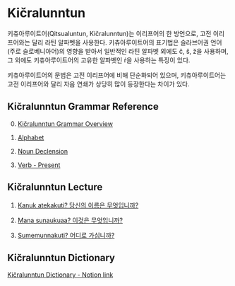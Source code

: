 # Kičralunntun



키츄아루이트어(Qitsualuntun, Kičralunntun)는 이리프어의 한 방언으로, 고전 이리프어와는 달리 라틴 알파벳을 사용한다. 키츄아루이트어의 표기법은 슬라브어권 언어(주로 슬로베니아어)의 영향을 받아서 일반적인 라틴 알파벳 외에도 č, &scaron;, ž을 사용하며, 그 외에도 키츄아루이트어의 고유한 알파벳인 &#7769;을 사용하는 특징이 있다.

키츄아루이트어의 문법은 고전 이리프어에 비해 단순화되어 있으며, 키츄아루이트어는 고전 이리프어와 달리 자음 연쇄가 상당히 많이 등장한다는 차이가 있다.





## Kičralunntun Grammar Reference



0. [Kičralunntun Grammar Overview](https://lievrenard.github.io/LievRenard/Qitsualuntun/Overview)



1. [Alphabet](https://lievrenard.github.io/LievRenard/Qitsualuntun/Alphabet)

   

2. [Noun Declension](https://lievrenard.github.io/LievRenard/Qitsualuntun/Noun)

   

3. [Verb - Present](https://lievrenard.github.io/LievRenard/Qitsualuntun/Present)





## Kičralunntun Lecture



1. [Kanuk atekakuti? 당신의 이름은 무엇입니까?](https://lievrenard.github.io/LievRenard/Qitsualuntun/Lecture/Chapter1)

   

2. [Mana sunaukuaa? 이것은 무엇입니까?](https://lievrenard.github.io/LievRenard/Qitsualuntun/Lecture/Chapter2)

   

3. [Sumemunnakuti? 어디로 가십니까?](https://lievrenard.github.io/LievRenard/Qitsualuntun/Lecture/Chapter3)



## Kičralunntun Dictionary



[Kičralunntun Dictionary - Notion link](https://planet-tail-592.notion.site/007ef583516f427daef004d9264a39a0?v=aec5e107569d48c1b428a51b1092982f)